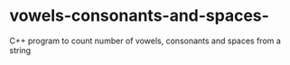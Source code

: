 # vowels-consonants-and-spaces-
C++ program to count number of vowels, consonants and spaces from a string
